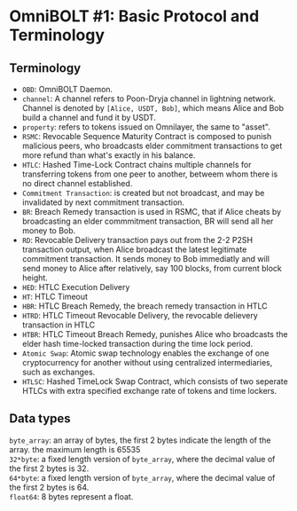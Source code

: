 # OmniBOLT #1: Basic Protocol and Terminology

## Terminology

* `OBD`: OmniBOLT Daemon.
* `channel`: A channel refers to Poon-Dryja channel in lightning network. Channel is denoted by `[Alice, USDT, Bob]`, which means Alice and Bob build a channel and fund it by USDT.
* `property`: refers to tokens issued on Omnilayer, the same to "asset".
* `RSMC`: Revocable Sequence Maturity Contract is composed to punish malicious peers, who broadcasts elder commitment transactions to get more refund than what's exactly in his balance.
* `HTLC`: Hashed Time-Lock Contract chains multiple channels for transferring tokens from one peer to another, betweem whom there is no direct channel established.
* `Commitment Transaction`: is created but not broadcast, and may be invalidated by next commitment transaction.
* `BR`: Breach Remedy transaction is used in RSMC, that if Alice cheats by broadcasting an elder commmitment transaction, BR will send all her money to Bob.
* `RD`: Revocable Delivery transaction pays out from the 2-2 P2SH transaction output, when Alice broadcast the latest legitimate commitment transaction. It sends money to Bob immediatly and will send money to Alice after relatively, say 100 blocks, from current block height. 
* `HED`:  HTLC Execution Delivery
* `HT`: HTLC Timeout
* `HBR`: HTLC Breach Remedy, the breach remedy transaction in HTLC
* `HTRD`: HTLC Timeout Revocable Delivery, the revocable delievery transaction in HTLC
* `HTBR`: HTLC Timeout Breach Remedy, punishes Alice who broadcasts the elder hash time-locked transaction during the time lock period. 
* `Atomic Swap`: Atomic swap technology enables the exchange of one cryptocurrency for another without using centralized intermediaries, such as exchanges. 
* `HTLSC`: Hashed TimeLock Swap Contract, which consists of two seperate HTLCs with extra specified exchange rate of tokens and time lockers.

## Data types

`byte_array`: an array of bytes, the first 2 bytes indicate the length of the array. the maximum length is 65535  
`32*byte`: a fixed length version of `byte_array`, where the decimal value of the first 2 bytes is 32.   
`64*byte`: a fixed length version of `byte_array`, where the decimal value of the first 2 bytes is 64.   
`float64`: 8 bytes represent a float.  
